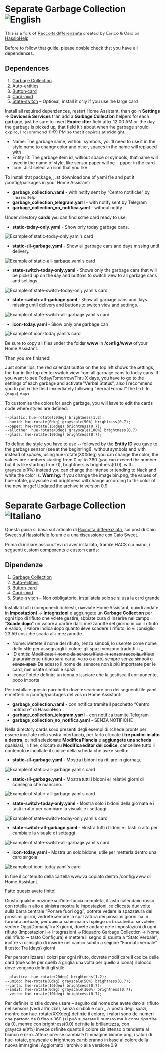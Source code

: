 # Separate Garbage Collection ![English](https://img.shields.io/badge/-english-blue)

This is a fork of [Raccolta differenziata](https://hassiohelp.eu/2019/03/17/raccolta-differenziata/) created by Enrico & Caio on [HassioHelp](https://hassiohelp.eu)

Before to follow that guide, please double check that you have all dependences.

## Dependences
1. [Garbage Collection](https://github.com/bruxy70/Garbage-Collection)
2. [Auto-entities](https://github.com/thomasloven/lovelace-auto-entities)
3. [Button-card](https://github.com/custom-cards/button-card)
4. [Card-mod](https://github.com/thomasloven/lovelace-card-mod)
5. [State-switch](https://github.com/thomasloven/lovelace-state-switch) – Optional, install it only if you use the large card

Install all required dependences, restart Home Assistant, than go in **Settings** -> **Devices & Services** than add a **Garbage Collection** helpers for each garbage, just be sure  to insert **Expire after** field after 12:00 AM on the day the garbage is picked up, that field it's about when the garbage should expire, I recommend 11:59 PM so that it expires at midnight.

- Name: The garbage name, without symbols, you'll need to use it in the style name to change color and other, spaces in the name will replaced with _
- Entity ID: The garbage item id, without space or symbols, that name will used in the name of style, like sensor.paper will be --paper in the card
- Icon: Just select an icon that you like

To install that package, just download one of yaml file and put it /config/packages in your Home Assistant:

- **garbage_collection.yaml** - with notify sent by “Centro notifiche” by HassioHelp
- **garbage_collection_telegram.yaml** - with notify sent by Telegram
- **garbage_collection_no_notifica.yaml** - without notify

Under directory **cards** you can find some card ready to use:
- **static-today-only.yaml** - Show only today garbage cans.

![Example of static-today-only.yaml's card](/docs/images/static-today-only.png)

- **static-all-garbage.yaml** - Show all garbage cans and days missing until delivery.

![Example of static-all-garbage.yaml's card](/docs/images/static-all-garbage.png)

- **state-switch-today-only.yaml** - Shows only the garbage cans that will be picked up on the day and buttons to switch view to all garbage cans and settings.

![Example of state-switch-today-only.yaml's card](/docs/images/state-switch-today-only.png)

- **state-switch-all-garbage.yaml** - Show all garbage cans and days missing until delivery and buttons to switch view and settings.

![Example of state-switch-all-garbage.yaml's card](/docs/images/state-switch-all-garbage.png)

- **icon-today.yaml** - Show only one garbage can

![Example of icon-today.yaml's card](/docs/images/icon-today.png)

Be sure to copy all files under the folder **www** in **/config/www** of your Home Assistant.

Than you are finished!

Just some tips, the red calendat button on the top left shows the settings, the bar in the top center switch view from all garbage cans to today cans.
If you want to see Today/Tomorrow/Thru X days, you have to go to the settings of each garbage and activate "Verbal Status", also I recommend you to put in the field immediately following "Verbal Format" the text: In {days} days

To customize the colors for each garbage, you will have to edit the cards code where styles are defined:
```
--plastic: hue-rotate(20deg) brightness(1.2);
--humid: hue-rotate(0deg) grayscale(50%) brightness(0.7);
--paper: hue-rotate(160deg) brightness(0.7);
--allother: hue-rotate(0deg) grayscale(100%) brightness(0.7);
--glass: hue-rotate(100deg) brightness(0.7);
```

To define the style you have to use **--** followed by the **Entity ID** you gave to the garbage sensor (see at the beginning!), without symbols and with _ instead of spaces, using hue-rotate(XXXdeg) you can change the color, the values are numbers starting from 0 up to 360 (you can exceed the number but it is like starting from 0), brightness is brightness(0.0), with grayscale(0%) instead you can change  the intense or tending to black and white the color is.
**Warning:** if you change the image bin.png, the values of hue-rotate, grayscale and brightness will change according to the color of the new image!
Updated the archive to version 0.9

# Separate Garbage Collection ![Italiano](https://img.shields.io/badge/-italiano-blue)

Questa guida si basa sull’articolo di [Raccolta differenziata](https://hassiohelp.eu/2019/03/17/raccolta-differenziata/), sui post di Caio Sweet sul [HassioHelp forum](https://forum.hassiohelp.eu/d/223-raccolta-differenziata-bisettimanale/132) e a una discussione con Caio Sweet.

Prima di iniziare assicuratevi di aver installato, tramite HACS o a mano, i seguenti custom components e custom cards:

## Dipendenze
1. [Garbage Collection](https://github.com/bruxy70/Garbage-Collection)
2. [Auto-entities](https://github.com/thomasloven/lovelace-auto-entities)
3. [Button-card](https://github.com/custom-cards/button-card)
4. [Card-mod](https://github.com/thomasloven/lovelace-card-mod)
5. [State-switch](https://github.com/thomasloven/lovelace-state-switch) – Non obbligatorio, installatela solo se si usa la card grande

Installati tutti i componenti richiesti, riavviate Home Assistant, quindi andate in **Impostazioni** -> **Integrazioni** e aggiungete un **Garbage Collection** per ogni tipo di rifiuto che volete gestire, abbiate cura di inserire nel campo "**Scade dopo**" un valore a partire dalla mezzanotte del giorno in cui il rifiuto è valido, il valore indica dopo quanto deve scadere il rifiuto, io vi consiglio 23:59 così che scada alla mezzanotte.

- Nome: Mettete il nome del rifiuto, senza simboli, lo userete come nome dello stile per assegnargli il colore, gli spazi vengono tradotti in _
- ID entità: ~~Modificate il nome da sensor.rifiuto in sensor.raccolta_rifiuto (naturalmente rifiuto sarà carta, vetro o altro) sempre senza simboli e senza spazi~~ Da adesso il nome del sensore non è più importante per le card, non usate simboli e spazi
- Icona: Potete definire un icona o lasciare che la gestisca il componente, poco importa

Per installare questo pacchetto dovete scaricare uno dei seguenti file yaml e metterli in /config/packages del vostro Home Assistant:

- **garbage_collection.yaml** - con notifica tramite il pacchetto “Centro notifiche” di HassioHelp
- **garbage_collection_telegram.yaml** - con notifica tramite Telegram
- **garbage_collection_no_notifica.yaml** - SENZA NOTIFICHE

Nella directory cards sono presenti degli esempi di schede pronte per essere incollate nella vostra interfaccia, per farlo cliccate i **tre puntini in alto a destra**, quindi selezionate **Modifica Plancia** e **aggiungete una scheda** qualsiasi, in fine, cliccate su **Modifica editor del codice**, cancellate tutto il contenuto e incollate il codice della scheda che avete scelto:
- **static-all-garbage.yaml** - Mostra i bidoni da ritirare in giornata.

![Example of static-all-garbage.yaml's card](/docs/images/static-all-garbage.png)

- **static-all-garbage.yaml** - Mostra tutti i bidoni e i relativi giorni di consegna che mancano.

![Example of static-all-garbage.yaml's card](/docs/images/static-all-garbage.png)

- **state-switch-today-only.yaml** - Mostra solo i bidoni della giornata e i tasti in alto per cambiare la visuale e i settaggi

![Example of state-switch-today-only.yaml's card](/docs/images/state-switch-today-only.png)

- **state-switch-all-garbage.yaml** - Mostra tutti i bidoni e i tasti in alto per cambiare la visuale e i settaggi

![Example of state-switch-all-garbage.yaml's card](/docs/images/state-switch-all-garbage.png)

- **icon-today.yaml** - Mostra un solo bidone, utile per metterla dentro una card singola

![Example of icon-today.yaml's card](/docs/images/icon-today.png)

In fine il contenuto della cartella www va copiato dentro /config/www di Home Assistant.

Fatto questo avete finito!

Giusto qualche nozione sull’interfaccia completa, il tasto calendario rosso con rotella in alto a sinistra mostra le impostazioni, se cliccate due volte sulla barra centrale “Portare fuori oggi”, potrete vedere la spazzatura dei prossimi giorni, vedrete sempre la spazzatura dei prossimi giorni ma in formato testuale, per questa schermata vi spiego un trucchetto: se volete vedere Oggi/Domani/Tra X giorni, dovete andare nelle impostazioni di ogni rifiuto (Impostazioni -> Integrazioni -> Riquadro Garbage Collection -> Nome del rifiuto -> tasto Configura) e mettere il segno di spunta a “Stato Verbale”, inoltre vi consiglio di inserire nel campo subito a seguire “Formato verbale” il testo: Tra {days} giorni

Per personalizzare i colori per ogni rifiuto, dovrete modificare il codice delle card (due volte per quello a griglia una volta per quello a icona) il blocco dove vengono definiti gli stili:
```
--plastica: hue-rotate(20deg) brightness(1.2);
--umido: hue-rotate(0deg) grayscale(50%) brightness(0.7);
--carta: hue-rotate(160deg) brightness(0.7);
--indif: hue-rotate(0deg) grayscale(100%) brightness(0.7);
--vetro: hue-rotate(100deg) brightness(0.7);
```
Per definire lo stile dovete usare – seguito dal nome che avete dato al rifiuto nel sensore (vedi all’inizio!), senza simboli e con _ al posto degli spazi, mentre con hue-rotate(XXXdeg) definite il colore, i valori sono dei numeri che partono da 0 fino a 360 (si può superare il numero ma è come ripartire da 0), mentre con brightness(0.0) definite la brillantezza, con grayscale(0%) invece definite quanto il colore sia intenso o tendente al bianco e nero.
Attenzione: se cambiate l’immagine bidone.png, i valori di hue-rotate, grayscale e brightness cambieranno in base al colore della nuova immagine!
Aggiornato l'archivio alla versione 0.9
